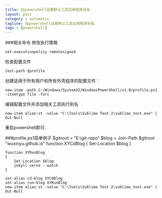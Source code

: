 ```yaml
---
title: 在powershell设置默认工具应用程序别名
layout: post
category : automatic
tagline: 在powershell设置默认工具应用程序别名
tags : [powershell]
---
```

###相关命令
修改执行策略 

	set-executionpolicy remotesigned

检查配置文件

	test-path $profile

创建适用于所有用户和所有外壳程序的配置文件：

	new-item -path C:/Windows/System32/WindowsPowerShell/v1.0/profile.ps1 -itemtype file -forc
 
编辑配置文件并添加相关工具执行别名

    new-item alias:st -value "C:\Tools\Sublime Text 2\sublime_text.exe" | Out-Null

重启powershell即可.

###profile.ps1简单例子
	$gitroot = "E:\git-repo"
	$blog = Join-Path $gitroot "wuxinyu.github.io"
	function XYCdBlog
	{
		Set-Location $blog
	}

	function XYRunBlog
	{
		Set-Location $blog
		jekyll serve --watch
	}

	set-alias cd-blog XYCdBlog
	set-alias run-blog XYRunBlog
	new-item alias:st -value "C:\Tools\Sublime Text 2\sublime_text.exe" | Out-Null